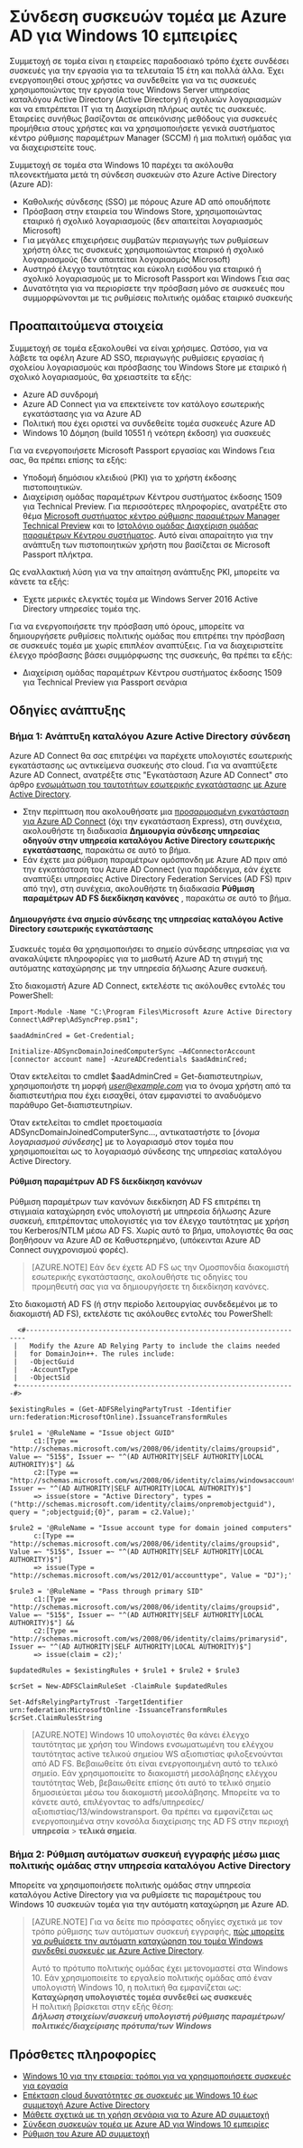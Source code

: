 <properties
    pageTitle="Σύνδεση συσκευών τομέα με Azure AD για Windows 10 αντιμετωπίζει | Microsoft Azure"
    description="Εξηγεί πώς οι διαχειριστές μπορούν να ρυθμίσετε τις παραμέτρους μιας πολιτικής ομάδας για να ενεργοποιήσετε τις συσκευές για να συνδεθεί τομέα στο εταιρικό δίκτυο."
    services="active-directory"
    documentationCenter=""
    authors="femila"
    manager="swadhwa"
    editor=""
    tags="azure-classic-portal"/>

<tags
    ms.service="active-directory"
    ms.workload="identity"
    ms.tgt_pltfrm="na"
    ms.devlang="na"
    ms.topic="article"
    ms.date="09/27/2016"
    ms.author="femila"/>

# <a name="connect-domain-joined-devices-to-azure-ad-for-windows-10-experiences"></a>Σύνδεση συσκευών τομέα με Azure AD για Windows 10 εμπειρίες

Συμμετοχή σε τομέα είναι η εταιρείες παραδοσιακό τρόπο έχετε συνδέσει συσκευές για την εργασία για τα τελευταία 15 έτη και πολλά άλλα. Έχει ενεργοποιηθεί στους χρήστες να συνδεθείτε για να τις συσκευές χρησιμοποιώντας την εργασία τους Windows Server υπηρεσίας καταλόγου Active Directory (Active Directory) ή σχολικών λογαριασμών και να επιτρέπεται IT για τη Διαχείριση πλήρως αυτές τις συσκευές. Εταιρείες συνήθως βασίζονται σε απεικόνισης μεθόδους για συσκευές προμήθεια στους χρήστες και να χρησιμοποιήσετε γενικά συστήματος κέντρο ρύθμισης παραμέτρων Manager (SCCM) ή μια πολιτική ομάδας για να διαχειριστείτε τους.

Συμμετοχή σε τομέα στα Windows 10 παρέχει τα ακόλουθα πλεονεκτήματα μετά τη σύνδεση συσκευών στο Azure Active Directory (Azure AD):

- Καθολικής σύνδεσης (SSO) με πόρους Azure AD από οπουδήποτε
- Πρόσβαση στην εταιρεία του Windows Store, χρησιμοποιώντας εταιρικό ή σχολικό λογαριασμούς (δεν απαιτείται λογαριασμός Microsoft)
- Για μεγάλες επιχειρήσεις συμβατών περιαγωγής των ρυθμίσεων χρήστη όλες τις συσκευές χρησιμοποιώντας εταιρικό ή σχολικό λογαριασμούς (δεν απαιτείται λογαριασμός Microsoft)
- Αυστηρό έλεγχο ταυτότητας και εύκολη εισόδου για εταιρικό ή σχολικό λογαριασμούς με το Microsoft Passport και Windows Γεια σας
- Δυνατότητα για να περιορίσετε την πρόσβαση μόνο σε συσκευές που συμμορφώνονται με τις ρυθμίσεις πολιτικής ομάδας εταιρικό συσκευής

## <a name="prerequisites"></a>Προαπαιτούμενα στοιχεία

Συμμετοχή σε τομέα εξακολουθεί να είναι χρήσιμες. Ωστόσο, για να λάβετε τα οφέλη Azure AD SSO, περιαγωγής ρυθμίσεις εργασίας ή σχολείου λογαριασμούς και πρόσβασης του Windows Store με εταιρικό ή σχολικό λογαριασμούς, θα χρειαστείτε τα εξής:

- Azure AD συνδρομή
- Azure AD Connect για να επεκτείνετε τον κατάλογο εσωτερικής εγκατάστασης για να Azure AD
- Πολιτική που έχει οριστεί να συνδεθείτε τομέα συσκευές Azure AD
- Windows 10 Δόμηση (build 10551 ή νεότερη έκδοση) για συσκευές

Για να ενεργοποιήσετε Microsoft Passport εργασίας και Windows Γεια σας, θα πρέπει επίσης τα εξής:

- Υποδομή δημόσιου κλειδιού (PKI) για το χρήστη έκδοσης πιστοποιητικών.
- Διαχείριση ομάδας παραμέτρων Κέντρου συστήματος έκδοσης 1509 για Technical Preview. Για περισσότερες πληροφορίες, ανατρέξτε στο θέμα [Microsoft συστήματος κέντρο ρύθμισης παραμέτρων Manager Technical Preview](https://technet.microsoft.com/library/dn965439.aspx#BKMK_TP3Update) και το [Ιστολόγιο ομάδας Διαχείριση ομάδας παραμέτρων Κέντρου συστήματος](http://blogs.technet.com/b/configmgrteam/archive/2015/09/23/now-available-update-for-system-center-config-manager-tp3.aspx). Αυτό είναι απαραίτητο για την ανάπτυξη των πιστοποιητικών χρήστη που βασίζεται σε Microsoft Passport πλήκτρα.

Ως εναλλακτική λύση για να την απαίτηση ανάπτυξης PKI, μπορείτε να κάνετε τα εξής:

- Έχετε μερικές ελεγκτές τομέα με Windows Server 2016 Active Directory υπηρεσίες τομέα της.

Για να ενεργοποιήσετε την πρόσβαση υπό όρους, μπορείτε να δημιουργήσετε ρυθμίσεις πολιτικής ομάδας που επιτρέπει την πρόσβαση σε συσκευές τομέα με χωρίς επιπλέον αναπτύξεις. Για να διαχειριστείτε έλεγχο πρόσβασης βάσει συμμόρφωσης της συσκευής, θα πρέπει τα εξής:

- Διαχείριση ομάδας παραμέτρων Κέντρου συστήματος έκδοσης 1509 για Technical Preview για Passport σενάρια

## <a name="deployment-instructions"></a>Οδηγίες ανάπτυξης



### <a name="step-1-deploy-azure-active-directory-connect"></a>Βήμα 1: Ανάπτυξη καταλόγου Azure Active Directory σύνδεση

Azure AD Connect θα σας επιτρέψει να παρέχετε υπολογιστές εσωτερικής εγκατάστασης ως αντικείμενα συσκευής στο cloud. Για να αναπτύξετε Azure AD Connect, ανατρέξτε στις "Εγκατάσταση Azure AD Connect" στο άρθρο [ενσωμάτωση του ταυτοτήτων εσωτερικής εγκατάστασης με Azure Active Directory](active-directory-aadconnect.md#install-azure-ad-connect).

 - Στην περίπτωση που ακολουθήσατε μια [προσαρμοσμένη εγκατάσταση για Azure AD Connect](./connect/active-directory-aadconnect-get-started-custom.md) (όχι την εγκατάσταση Express), στη συνέχεια, ακολουθήστε τη διαδικασία **Δημιουργία σύνδεσης υπηρεσίας οδηγούν στην υπηρεσία καταλόγου Active Directory εσωτερικής εγκατάστασης**, παρακάτω σε αυτό το βήμα.
 - Εάν έχετε μια ρύθμιση παραμέτρων ομόσπονδη με Azure AD πριν από την εγκατάσταση του Azure AD Connect (για παράδειγμα, εάν έχετε αναπτύξει υπηρεσίες Active Directory Federation Services (AD FS) πριν από την), στη συνέχεια, ακολουθήστε τη διαδικασία **Ρύθμιση παραμέτρων AD FS διεκδίκηση κανόνες** , παρακάτω σε αυτό το βήμα.

#### <a name="create-a-service-connection-point-in-on-premises-active-directory"></a>Δημιουργήστε ένα σημείο σύνδεσης της υπηρεσίας καταλόγου Active Directory εσωτερικής εγκατάστασης

Συσκευές τομέα θα χρησιμοποιήσει το σημείο σύνδεσης υπηρεσίας για να ανακαλύψετε πληροφορίες για το μισθωτή Azure AD τη στιγμή της αυτόματης καταχώρησης με την υπηρεσία δήλωσης Azure συσκευή.

Στο διακομιστή Azure AD Connect, εκτελέστε τις ακόλουθες εντολές του PowerShell:

    Import-Module -Name "C:\Program Files\Microsoft Azure Active Directory Connect\AdPrep\AdSyncPrep.psm1";

    $aadAdminCred = Get-Credential;

    Initialize-ADSyncDomainJoinedComputerSync –AdConnectorAccount [connector account name] -AzureADCredentials $aadAdminCred;


Όταν εκτελείται το cmdlet $aadAdminCred = Get-διαπιστευτηρίων, χρησιμοποιήστε τη μορφή *user@example.com* για το όνομα χρήστη από τα διαπιστευτήρια που έχει εισαχθεί, όταν εμφανιστεί το αναδυόμενο παράθυρο Get-διαπιστευτηρίων.

Όταν εκτελείται το cmdlet προετοιμασία ADSyncDomainJoinedComputerSync..., αντικαταστήστε το [*όνομα λογαριασμού σύνδεσης*] με το λογαριασμό στον τομέα που χρησιμοποιείται ως το λογαριασμό σύνδεσης της υπηρεσίας καταλόγου Active Directory.

#### <a name="configure-ad-fs-claim-rules"></a>Ρύθμιση παραμέτρων AD FS διεκδίκηση κανόνων
Ρύθμιση παραμέτρων των κανόνων διεκδίκηση AD FS επιτρέπει τη στιγμιαία καταχώρηση ενός υπολογιστή με υπηρεσία δήλωσης Azure συσκευή, επιτρέποντας υπολογιστές για τον έλεγχο ταυτότητας με χρήση του Kerberos/NTLM μέσω AD FS. Χωρίς αυτό το βήμα, υπολογιστές θα σας βοηθήσουν να Azure AD σε Καθυστερημένο, (υπόκεινται Azure AD Connect συγχρονισμού φορές).

>[AZURE.NOTE]
Εάν δεν έχετε AD FS ως την Ομοσπονδία διακομιστή εσωτερικής εγκατάστασης, ακολουθήστε τις οδηγίες του προμηθευτή σας για να δημιουργήσετε τη διεκδίκηση κανόνες.

Στο διακομιστή AD FS (ή στην περίοδο λειτουργίας συνδεδεμένοι με το διακομιστή AD FS), εκτελέστε τις ακόλουθες εντολές του PowerShell:

      <#----------------------------------------------------------------------
     |   Modify the Azure AD Relying Party to include the claims needed
     |   for DomainJoin++. The rules include:
     |   -ObjectGuid
     |   -AccountType
     |   -ObjectSid
     +---------------------------------------------------------------------#>

    $existingRules = (Get-ADFSRelyingPartyTrust -Identifier urn:federation:MicrosoftOnline).IssuanceTransformRules

    $rule1 = '@RuleName = "Issue object GUID"
          c1:[Type == "http://schemas.microsoft.com/ws/2008/06/identity/claims/groupsid", Value =~ "515$", Issuer =~ "^(AD AUTHORITY|SELF AUTHORITY|LOCAL AUTHORITY)$"] &&
          c2:[Type == "http://schemas.microsoft.com/ws/2008/06/identity/claims/windowsaccountname", Issuer =~ "^(AD AUTHORITY|SELF AUTHORITY|LOCAL AUTHORITY)$"]
          => issue(store = "Active Directory", types = ("http://schemas.microsoft.com/identity/claims/onpremobjectguid"), query = ";objectguid;{0}", param = c2.Value);'

    $rule2 = '@RuleName = "Issue account type for domain joined computers"
          c:[Type == "http://schemas.microsoft.com/ws/2008/06/identity/claims/groupsid", Value =~ "515$", Issuer =~ "^(AD AUTHORITY|SELF AUTHORITY|LOCAL AUTHORITY)$"]
          => issue(Type = "http://schemas.microsoft.com/ws/2012/01/accounttype", Value = "DJ");'

    $rule3 = '@RuleName = "Pass through primary SID"
          c1:[Type == "http://schemas.microsoft.com/ws/2008/06/identity/claims/groupsid", Value =~ "515$", Issuer =~ "^(AD AUTHORITY|SELF AUTHORITY|LOCAL AUTHORITY)$"] &&
          c2:[Type == "http://schemas.microsoft.com/ws/2008/06/identity/claims/primarysid", Issuer =~ "^(AD AUTHORITY|SELF AUTHORITY|LOCAL AUTHORITY)$"]
          => issue(claim = c2);'

    $updatedRules = $existingRules + $rule1 + $rule2 + $rule3

    $crSet = New-ADFSClaimRuleSet -ClaimRule $updatedRules

    Set-AdfsRelyingPartyTrust -TargetIdentifier urn:federation:MicrosoftOnline -IssuanceTransformRules $crSet.ClaimRulesString

>[AZURE.NOTE]
Windows 10 υπολογιστές θα κάνει έλεγχο ταυτότητας με χρήση του Windows ενσωματωμένη του ελέγχου ταυτότητας active τελικού σημείου WS αξιοπιστίας φιλοξενούνται από AD FS. Βεβαιωθείτε ότι είναι ενεργοποιημένη αυτό το τελικό σημείο. Εάν χρησιμοποιείτε το διακομιστή μεσολάβησης ελέγχου ταυτότητας Web, βεβαιωθείτε επίσης ότι αυτό το τελικό σημείο δημοσιεύεται μέσω του διακομιστή μεσολάβησης. Μπορείτε να το κάνετε αυτό, επιλέγοντας το adfs/υπηρεσίες/αξιοπιστίας/13/windowstransport. Θα πρέπει να εμφανίζεται ως ενεργοποιημένα στην κονσόλα διαχείρισης της AD FS στην περιοχή **υπηρεσία** > **τελικά σημεία**.


### <a name="step-2-configure-automatic-device-registration-via-group-policy-in-active-directory"></a>Βήμα 2: Ρύθμιση αυτόματων συσκευή εγγραφής μέσω μιας πολιτικής ομάδας στην υπηρεσία καταλόγου Active Directory

Μπορείτε να χρησιμοποιήσετε πολιτικής ομάδας στην υπηρεσία καταλόγου Active Directory για να ρυθμίσετε τις παραμέτρους του Windows 10 συσκευών τομέα για την αυτόματη καταχώρηση με Azure AD.

> [AZURE.NOTE]
> Για να δείτε πιο πρόσφατες οδηγίες σχετικά με τον τρόπο ρύθμισης των αυτόματων συσκευή εγγραφής, [πώς μπορείτε να ρυθμίσετε την αυτόματη καταχώρηση του τομέα Windows συνδεθεί συσκευές με Azure Active Directory](active-directory-conditional-access-automatic-device-registration-setup.md).
>
> Αυτό το πρότυπο πολιτικής ομάδας έχει μετονομαστεί στα Windows 10. Εάν χρησιμοποιείτε το εργαλείο πολιτικής ομάδας από έναν υπολογιστή Windows 10, η πολιτική θα εμφανίζεται ως: <br>
> **Καταχώρηση υπολογιστές τομέα συνδεθεί ως συσκευές**<br>
> Η πολιτική βρίσκεται στην εξής θέση:<br>
> ***Δήλωση στοιχείων/συσκευή υπολογιστή ρύθμισης παραμέτρων/πολιτικές/διαχείρισης πρότυπα/των Windows***


## <a name="additional-information"></a>Πρόσθετες πληροφορίες
* [Windows 10 για την εταιρεία: τρόποι για να χρησιμοποιήσετε συσκευές για εργασία](active-directory-azureadjoin-windows10-devices-overview.md)
* [Επέκταση cloud δυνατότητες σε συσκευές με Windows 10 έως συμμετοχή Azure Active Directory](active-directory-azureadjoin-user-upgrade.md)
* [Μάθετε σχετικά με τη χρήση σενάρια για το Azure AD συμμετοχή](active-directory-azureadjoin-deployment-aadjoindirect.md)
* [Σύνδεση συσκευών τομέα με Azure AD για Windows 10 εμπειρίες](active-directory-azureadjoin-devices-group-policy.md)
* [Ρύθμιση του Azure AD συμμετοχή](active-directory-azureadjoin-setup.md)
